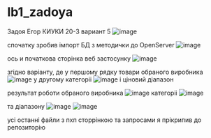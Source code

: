 # lb1_zadoya

Задоя Егор КИУКИ 20-3 вариант 5
![image](https://github.com/EgorZadoya/lb1_zadoya/assets/114074294/45b51261-3e40-446f-bb0d-b848371c3817)

спочатку зробив iмпорт БД з методички до OpenServer
![image](https://github.com/EgorZadoya/lb1_zadoya/assets/114074294/98e0bcb5-f946-48e5-9503-6f7307270211)

ось и початкова сторiнка веб застосунку
![image](https://github.com/EgorZadoya/lb1_zadoya/assets/114074294/5f566f68-09ea-49ee-83f3-0b91497265a9)

згiдно варiанту, де у першому рядку товари обраного виробника 
![image](https://github.com/EgorZadoya/lb1_zadoya/assets/114074294/226f5b11-a042-4601-b01b-b6ebbad49444)
у другому категоріі
![image](https://github.com/EgorZadoya/lb1_zadoya/assets/114074294/6805e564-8992-464f-8273-3e4e908efed5)
і ціновий діапазон

результат роботи обраного виробника 
![image](https://github.com/EgorZadoya/lb1_zadoya/assets/114074294/d20a9ebc-ac4e-4a85-8dde-ed1c15a5f339)
категоріі
![image](https://github.com/EgorZadoya/lb1_zadoya/assets/114074294/8d5f856e-38cb-40ac-a1aa-a1e14366cf9f)

та діапазону
![image](https://github.com/EgorZadoya/lb1_zadoya/assets/114074294/52df580d-2124-4003-8b03-7575552d1e4e)
![image](https://github.com/EgorZadoya/lb1_zadoya/assets/114074294/67905554-4701-4ead-86ff-bfa666649074)

усі останні файли з пхп сторрінкою та запросами я прікрипив до репозиторію
